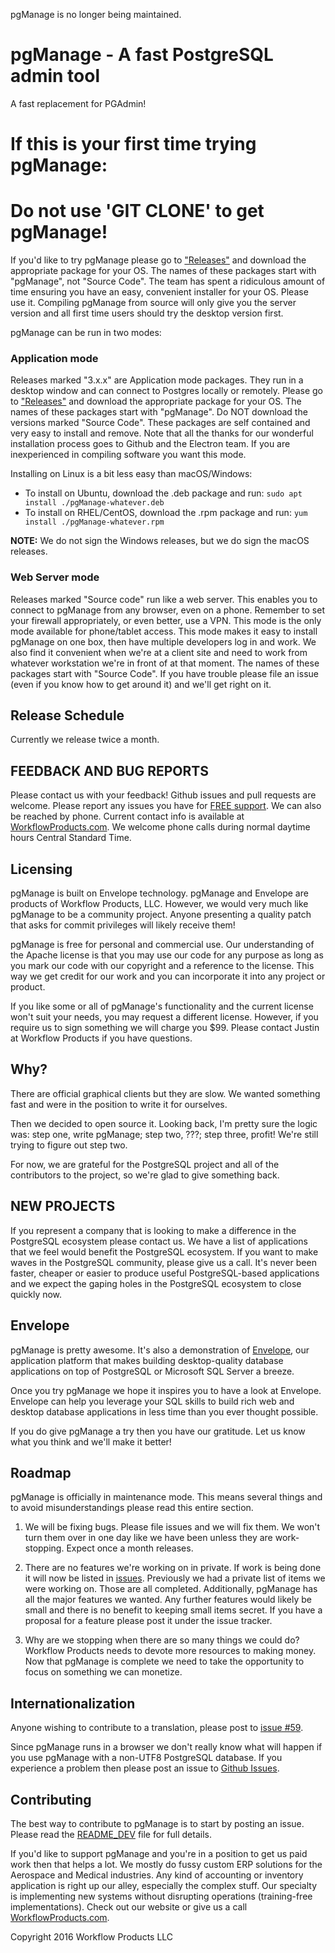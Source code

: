 pgManage is no longer being maintained.

# pgManage - A fast PostgreSQL admin tool 

A fast replacement for PGAdmin!

# If this is your first time trying pgManage:
# Do not use 'GIT CLONE' to get pgManage!

If you'd like to try pgManage please go to ["Releases"](https://github.com/pgManage/pgManage/releases) and download the appropriate package for your OS. The names of these packages start with "pgManage", not "Source Code". The team has spent a ridiculous amount of time ensuring you have an easy, convenient installer for your OS. Please use it. Compiling pgManage from source will only give you the server version and all first time users should try the desktop version first. 

pgManage can be run in two modes:

### Application mode
Releases marked "3.x.x" are Application mode packages. They run in a desktop window and can connect to Postgres locally or remotely. Please go to ["Releases"](https://github.com/pgManage/pgManage/releases) and download the appropriate package for your OS. The names of these packages start with "pgManage". Do NOT download the versions marked "Source Code". These packages are self contained and very easy to install and remove. Note that all the thanks for our wonderful installation process goes to Github and the Electron team. If you are inexperienced in compiling software you want this mode.

Installing on Linux is a bit less easy than macOS/Windows:
- To install on Ubuntu, download the .deb package and run: `sudo apt install ./pgManage-whatever.deb`
- To install on RHEL/CentOS, download the .rpm package and run: `yum install ./pgManage-whatever.rpm`

**NOTE:** We do not sign the Windows releases, but we do sign the macOS releases.

### Web Server mode
Releases marked "Source code" run like a web server. This enables you to connect to pgManage from any browser, even on a phone. Remember to set your firewall appropriately, or even better, use a VPN. This mode is the only mode available for phone/tablet access. This mode makes it easy to install pgManage on one box, then have multiple developers log in and work. We also find it convenient when we're at a client site and need to work from whatever workstation we're in front of at that moment. The names of these packages start with "Source Code". If you have trouble please file an issue (even if you know how to get around it) and we'll get right on it. 

## Release Schedule

Currently we release twice a month. 

## FEEDBACK AND BUG REPORTS

Please contact us with your feedback! Github issues and pull requests are welcome. Please report any issues you have for [FREE support](https://github.com/pgManage/pgManage/issues). We can also be reached by phone. Current contact info is available at [WorkflowProducts.com](http://www.workflowproducts.com/about.html). We welcome phone calls during normal daytime hours Central Standard Time.

## Licensing

pgManage is built on Envelope technology. pgManage and Envelope are products of Workflow Products, LLC. However, we would very much like pgManage to be a community project. Anyone presenting a quality patch that asks for commit privileges will likely receive them! 

pgManage is free for personal and commercial use. Our understanding of the Apache license is that you may use our code for any purpose as long as you mark our code with our copyright and a reference to the license. This way we get credit for our work and you can incorporate it into any project or product. 

If you like some or all of pgManage's functionality and the current license won't suit your needs, you may request a different license. However, if you require us to sign something we will charge you $99. Please contact Justin at Workflow Products if you have questions. 

## Why?

There are official graphical clients but they are slow. We wanted something fast and were in the position to write it for ourselves.

Then we decided to open source it. Looking back, I'm pretty sure the logic was: step one, write pgManage; step two, ???; step three, profit! We're still trying to figure out step two. 

For now, we are grateful for the PostgreSQL project and all of the contributors to the project, so we're glad to give something back. 

## NEW PROJECTS

If you represent a company that is looking to make a difference in the PostgreSQL ecosystem please contact us. We have a list of applications that we feel would benefit the PostgreSQL ecosystem. If you want to make waves in the PostgreSQL community, please give us a call. It's never been faster, cheaper or easier to produce useful PostgreSQL-based applications and we expect the gaping holes in the PostgreSQL ecosystem to close quickly now. 

## Envelope 

pgManage is pretty awesome. It's also a demonstration of [Envelope](https://github.com/workflowproducts/envelope), our application platform that makes building desktop-quality database applications on top of PostgreSQL or Microsoft SQL Server a breeze.

Once you try pgManage we hope it inspires you to have a look at Envelope. Envelope can help you leverage your SQL skills to build rich web and desktop database applications in less time than you ever thought possible. 

If you do give pgManage a try then you have our gratitude. Let us know what you think and we'll make it better!

## Roadmap

pgManage is officially in maintenance mode. This means several things and to avoid misunderstandings please read this entire section.

1) We will be fixing bugs. Please file issues and we will fix them. We won't turn them over in one day like we have been unless they are work-stopping. Expect once a month releases. 

2) There are no features we're working on in private. If work is being done it will now be listed in [issues](https://github.com/pgManage/pgManage/issues). Previously we had a private list of items we were working on. Those are all completed. Additionally, pgManage has all the major features we wanted. Any further features would likely be small and there is no benefit to keeping small items secret. If you have a proposal for a feature please post it under the issue tracker.

3) Why are we stopping when there are so many things we could do? Workflow Products needs to devote more resources to making money. Now that pgManage is complete we need to take the opportunity to focus on something we can monetize.

## Internationalization

Anyone wishing to contribute to a translation, please post to [issue #59](https://github.com/pgManage/pgManage/issues/59).

Since pgManage runs in a browser we don't really know what will happen if you use pgManage with a non-UTF8 PostgreSQL database. If you experience a problem then please post an issue to [Github Issues](https://github.com/pgManage/pgManage/issues). 

## Contributing

The best way to contribute to pgManage is to start by posting an issue. Please read the [README_DEV](https://github.com/pgManage/pgManage/blob/master/README_DEV.md) file for full details.

If you'd like to support pgManage and you're in a position to get us paid work then that helps a lot. We mostly do fussy custom ERP solutions for the Aerospace and Medical industries. Any kind of accounting or inventory application is right up our alley, especially the complex stuff. Our specialty is implementing new systems without disrupting operations (training-free implementations). Check out our website or give us a call [WorkflowProducts.com](http://www.workflowproducts.com/about.html).


Copyright 2016 Workflow Products LLC

